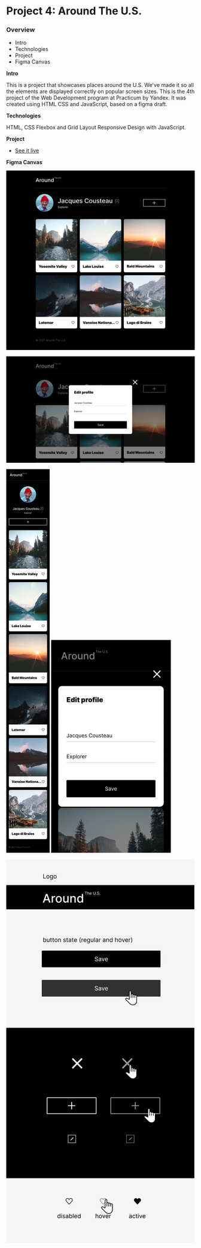 # Project 4: Around The U.S.

### Overview

- Intro
- Technologies
- Project
- Figma Canvas

**Intro**

This is a project that showcases places around the U.S. We've made it so all the elements are displayed correctly on popular screen sizes. This is the 4th project of the Web Development program at Practicum by Yandex. It was created using HTML CSS and JavaScript, based on a figma draft.

**Technologies**

HTML, CSS Flexbox and Grid Layout Responsive Design with JavaScript.

**Project**

- [See it live](https://kerwindows.github.io/web_project_4/)

**Figma Canvas**

![Main Page](https://github.com/Kerwindows/web_project_4/blob/main/images/MAIN%20PAGE.jpg?raw=true)

![Main Page Edit Form](https://github.com/Kerwindows/web_project_4/blob/main/images/EDIT-FORM.jpg?raw=true)

![Mobile Page](https://github.com/Kerwindows/web_project_4/blob/main/images/MOBILE.jpg?raw=true) ![Mobile Page Edit Form](https://github.com/Kerwindows/web_project_4/blob/main/images/MOBILE-EDIT-FORM.jpg?raw=true)

![UI Kit](https://github.com/Kerwindows/web_project_4/blob/main/images/UI-KIT.jpg?raw=true)
